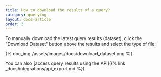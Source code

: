 ```yaml
---
title: How to download the results of a query?
category: querying
layout: docs-article
order: 3
---
```


To manually download the latest query results (dataset), click the "Download Dataset" button above the results and select the type of file:

{% doc_img /assets/images/docs/download_dataset.png %}

You can also [access query results using the API]({% link _docs/integrations/api_export.md %}).